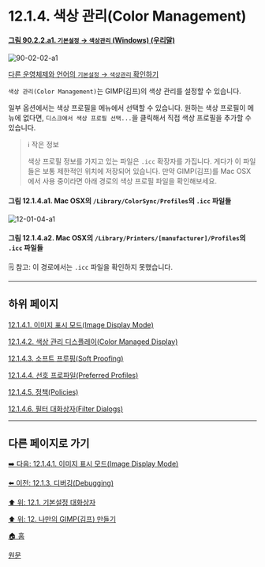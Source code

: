 # 12.1.4. 색상 관리(Color Management)

<a id="90-02-02-a1"></a>

#### [그림 90.2.2.a1. `기본설정` → `색상관리` (Windows) (우리말)](./90-02-02-color-management.md#90-02-02-a1)
![90-02-02-a1](https://github.com/wonder13662/gimp/assets/15767104/bb017670-c041-49ea-a783-c5084fb3eece)

[다른 운영체제와 언어의 `기본설정` → `색상관리` 확인하기](./90-02-02-color-management.md#90-02-02-a2)

`색상 관리(Color Management)`는 GIMP(김프)의 색상 관리를 설정할 수 있습니다.

일부 옵션에서는 색상 프로필을 메뉴에서 선택할 수 있습니다. 원하는 색상 프로필이 메뉴에 없다면, `디스크에서 색상 프로필 선택...`을 클릭해서 직접 색상 프로필을 추가할 수 있습니다.

> ℹ️ 작은 정보
>
> 색상 프로필 정보를 가지고 있는 파일은 `.icc` 확장자를 가집니다. 게다가 이 파일들은 보통 제한적인 위치에 저장되어 있습니다. 만약 GIMP(김프)를 Mac OSX에서 사용 중이라면 아래 경로의 색상 프로필 파일을 확인해보세요.

#### 그림 12.1.4.a1. Mac OSX의 `/Library/ColorSync/Profiles`의 `.icc` 파일들
![12-01-04-a1](https://github.com/wonder13662/gimp/assets/15767104/12d973c1-562b-4648-a5ba-ea78e19f4018)

#### 그림 12.1.4.a2. Mac OSX의 `/Library/Printers/[manufacturer]/Profiles`의 `.icc` 파일들
🗒️ 참고: 이 경로에서는 `.icc` 파일을 확인하지 못했습니다.

***

## 하위 페이지

[12.1.4.1. 이미지 표시 모드(Image Display Mode)](./12-01-04-01-image_display_mode.md)

[12.1.4.2. 색상 관리 디스플레이(Color Managed Display)](./12-01-04-02-color_managed_display.md)

[12.1.4.3. 소프트 프루핑(Soft Proofing)](./12-01-04-03-soft_proofing.md)

[12.1.4.4. 선호 프로파일(Preferred Profiles)](./12-01-04-04-preferred_profiles.md)

[12.1.4.5. 정책(Policies)](./12-01-04-05-policies.md)

[12.1.4.6. 필터 대화상자(Filter Dialogs)](./12-01-04-06-filter_dialogs.md)

***

## 다른 페이지로 가기

[➡️ 다음: 12.1.4.1. 이미지 표시 모드(Image Display Mode)](./12-01-04-01-image_display_mode.md)

[⬅️ 이전: 12.1.3. 디버깅(Debugging)](./12-01-03-debugging.md)

[⬆️ 위: 12.1. 기본설정 대화상자](./12-01-00-preference-dialog.md)

[⬆️ 위: 12. 나만의 GIMP(김프) 만들기](./12-00-enrich-my-gimp.md)

[🏠 홈](./00-home.md)

[원문](https://docs.gimp.org/2.10/ko/gimp-pimping.html#gimp-prefs-color-management)

